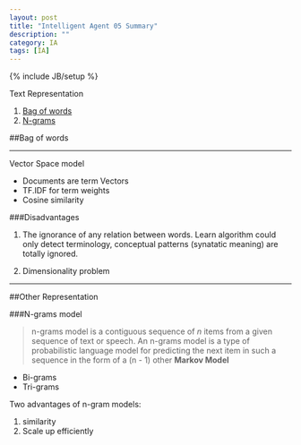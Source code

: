 ```yaml
---
layout: post
title: "Intelligent Agent 05 Summary"
description: ""
category: IA
tags: [IA]
---
```

{% include JB/setup %}

Text Representation

1. [Bag of words](#bog)
2. [N-grams](#ngram)

<!--more-->

##Bag of words <a id="bog"></a>

---

Vector Space model

- Documents are term Vectors
- TF.IDF for term weights
- Cosine similarity

###Disadvantages

1. The ignorance of any relation between words. Learn algorithm could only detect terminology, conceptual patterns (synatatic meaning)
are totally ignored.

2. Dimensionality problem

---

##Other Representation

###N-grams model <a id="ngram"></a>

> n-grams model is a contiguous sequence of $n$ items from a given sequence of text or speech. An n-grams model is a type of 
probabilistic language model for predicting the next item in such a sequence in the form of a (n - 1) other **Markov Model**

- Bi-grams
- Tri-grams

Two advantages of n-gram models:

1. similarity
2. Scale up efficiently




